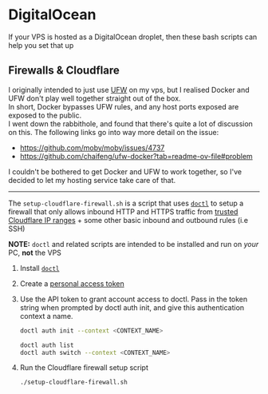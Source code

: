 # DigitalOcean

If your VPS is hosted as a DigitalOcean droplet, then these bash scripts can help you set that up

## Firewalls & Cloudflare

I originally intended to just use [UFW](https://help.ubuntu.com/community/UFW) on my vps, but I realised Docker and UFW don't play well together straight out of the box.  
In short, Docker bypasses UFW rules, and any host ports exposed are exposed to the public.  
I went down the rabbithole, and found that there's quite a lot of discussion on this. The following links go into way more detail on the issue:

- <https://github.com/moby/moby/issues/4737>
- <https://github.com/chaifeng/ufw-docker?tab=readme-ov-file#problem>

I couldn't be bothered to get Docker and UFW to work together, so I've decided to let my hosting service take care of that.

---

The `setup-cloudflare-firewall.sh` is a script that uses [`doctl`](https://docs.digitalocean.com/reference/doctl/) to setup a firewall that only allows inbound HTTP and HTTPS traffic from [trusted Cloudflare IP ranges](https://developers.cloudflare.com/fundamentals/concepts/cloudflare-ip-addresses/) + some other basic inbound and outbound rules (i.e SSH)

**NOTE:** `doctl` and related scripts are intended to be installed and run on _your_ PC, **not** the VPS

1. Install [`doctl`](https://docs.digitalocean.com/reference/doctl/how-to/install/)
2. Create a [personal access token](https://docs.digitalocean.com/reference/api/create-personal-access-token/)
3. Use the API token to grant account access to doctl.
   Pass in the token string when prompted by doctl auth init, and give this authentication context a name.

   ```bash
   doctl auth init --context <CONTEXT_NAME>
   ```

   ```bash
   doctl auth list
   doctl auth switch --context <CONTEXT_NAME>
   ```

4. Run the Cloudflare firewall setup script

   ```bash
   ./setup-cloudflare-firewall.sh
   ```

